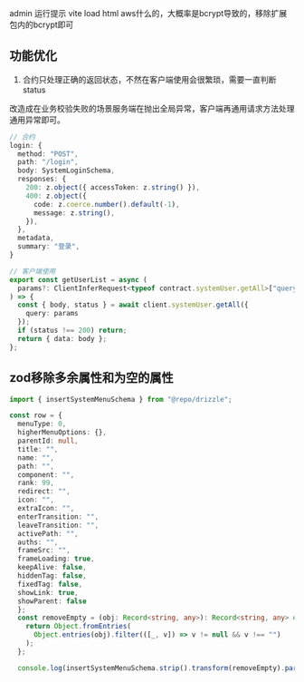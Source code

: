 admin 运行提示 vite load html aws什么的，大概率是bcrypt导致的，移除扩展包内的bcrypt即可


## 功能优化

1. 合约只处理正确的返回状态，不然在客户端使用会很繁琐，需要一直判断status

改造成在业务校验失败的场景服务端在抛出全局异常，客户端再通用请求方法处理通用异常即可。

<!-- 未改造之前 -->
```typescript
// 合约
login: {
  method: "POST",
  path: "/login",
  body: SystemLoginSchema,
  responses: {
    200: z.object({ accessToken: z.string() }),
    400: z.object({
      code: z.coerce.number().default(-1),
      message: z.string(),
    }),
  },
  metadata,
  summary: "登录",
}

// 客户端使用
export const getUserList = async (
  params?: ClientInferRequest<typeof contract.systemUser.getAll>["query"]
) => {
  const { body, status } = await client.systemUser.getAll({
    query: params
  });
  if (status !== 200) return;
  return { data: body };
};
```

## zod移除多余属性和为空的属性

```ts
import { insertSystemMenuSchema } from "@repo/drizzle";

const row = {
  menuType: 0,
  higherMenuOptions: {},
  parentId: null,
  title: "",
  name: "",
  path: "",
  component: "",
  rank: 99,
  redirect: "",
  icon: "",
  extraIcon: "",
  enterTransition: "",
  leaveTransition: "",
  activePath: "",
  auths: "",
  frameSrc: "",
  frameLoading: true,
  keepAlive: false,
  hiddenTag: false,
  fixedTag: false,
  showLink: true,
  showParent: false
  };
  const removeEmpty = (obj: Record<string, any>): Record<string, any> => {
    return Object.fromEntries(
      Object.entries(obj).filter(([_, v]) => v != null && v !== "")
    );
  };

  console.log(insertSystemMenuSchema.strip().transform(removeEmpty).parse(row));
```
